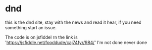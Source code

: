 # dnd

this is the dnd site, stay with the news and read it hear, if you need something start an issue.


The code is on jsfiddel rn the link is 'https://jsfiddle.net/fooddude/caj74fyr/984/'
I'm not done never done
